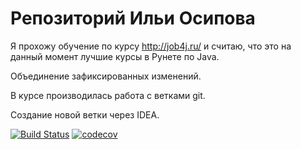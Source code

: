 # Репозиторий Ильи Осипова

Я прохожу обучение по курсу http://job4j.ru/ и считаю, что это на данный момент лучшие курсы в Рунете по Java.

Объединение зафиксированных изменений.

В курсе производилась работа с ветками git.

Создание новой ветки через IDEA.

[![Build Status](https://travis-ci.org/ilyaosipov3425/job4j.svg?branch=master)](https://travis-ci.org/ilyaosipov3425/job4j)
[![codecov](https://codecov.io/gh/ilyaosipov3425/job4j/branch/master/graph/badge.svg)](https://codecov.io/gh/ilyaosipov3425/job4j)